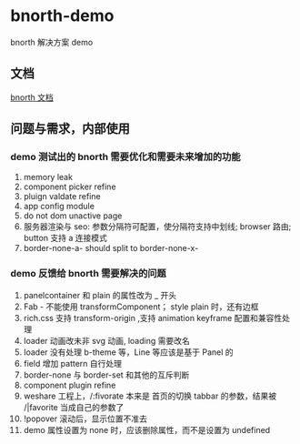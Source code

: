 # bnorth-demo

bnorth 解决方案 demo

## 文档

[bnorth 文档](//able99.github.io/#cbnorth)

## 问题与需求，内部使用

### demo 测试出的 bnorth 需要优化和需要未来增加的功能

1. memory leak
1. component picker refine
1. pluign valdate refine
1. app config module
1. do not dom unactive page
1. 服务器渲染与 seo: 参数分隔符可配置，使分隔符支持中划线; browser 路由; button 支持 a 连接模式
1. border-none-a- should split to border-none-x-

### demo 反馈给 bnorth 需要解决的问题

1. panelcontainer 和 plain 的属性改为 _ 开头
1. Fab - 不能使用 transformComponent； style plain 时，还有边框
1. rich.css 支持 transform-origin ,支持 animation keyframe 配置和兼容性处理
1. loader 动画改未非 svg 动画, loading 需要改名
1. loader 没有处理 b-theme 等，Line 等应该是基于 Panel 的
1. field 增加 pattern 自行处理
1. border-none 与 border-set 和其他的互斥判断
1. component plugin refine
1. weshare 工程上，/:fivorate 本来是 首页的切换 tabbar 的参数，结果被 /|favorite 当成自己的参数了
1. !popover 滚动后，显示位置不准去
1. demo 属性设置为 none 时，应该删除属性，而不是设置为 undefined